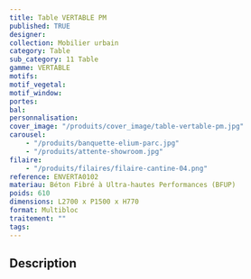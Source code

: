 ```yaml
---
title: Table VERTABLE PM
published: TRUE
designer:
collection: Mobilier urbain
category: Table
sub_category: 11 Table
gamme: VERTABLE
motifs:
motif_vegetal:
motif_window:
portes:
bal:
personnalisation:
cover_image: "/produits/cover_image/table-vertable-pm.jpg"
carousel:
    - "/produits/banquette-elium-parc.jpg"
    - "/produits/attente-showroom.jpg"
filaire:
    - "/produits/filaires/filaire-cantine-04.png"
reference: ENVERTA0102
materiau: Béton Fibré à Ultra-hautes Performances (BFUP)
poids: 610
dimensions: L2700 x P1500 x H770
format: Multibloc
traitement: ""
tags:
---
```


## Description

